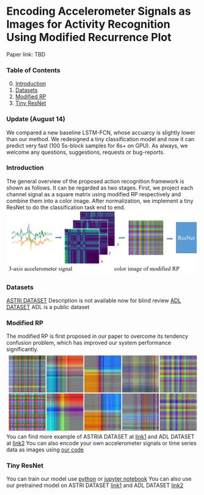 # Encoding Accelerometer Signals as Images for Activity Recognition Using Modified Recurrence Plot

Paper link: TBD
### Table of Contents
0. [Introduction](#introduction)
0. [Datasets](#datasets)
0. [Modified RP](#RP)
0. [Tiny ResNet](#ResNet)

### Update (August 14)
We compared a new baseline LSTM-FCN, whose accuarcy is slightly lower than our method. We redesigned a tiny classification model and now it can predict very fast (100 5s-block samples for 6s+ on GPU). As always, we welcome any questions, suggestions, requests or bug-reports. 

### Introduction

The general overview of the proposed action recognition framework is shown as follows. It can be regarded as two stages. First, we project each channel signal as a square matrix using modified RP respectively and combine them into a color image. After normalization, we implement a tiny ResNet to do the classification task end to end. 
![Framework](Figures/Framework.png)
### Datasets

[ASTRI DATASET](https://github.com/lulujianjie/HAR_Using_ModifiedRP/tree/master/Datasets/MotionData)
Description is not available now for blind review
[ADL DATASET](https://archive.ics.uci.edu/ml/datasets/Dataset+for+ADL+Recognition+with+Wrist-worn+Accelerometer)
ADL is a public dataset
### Modified RP
The modified RP is first proposed in our paper to overcome its tendency confusion problem, which has improved our system performance significantly.
![RP](Figures/RP.png)
You can find more example of ASTRIA DATASET at [link1](https://github.com/lulujianjie/HAR_Using_ModifiedRP/tree/master/Datasets/Data%20Visualization/MotionData_modifiedRP) and ADL DATASET at [link2](https://github.com/lulujianjie/HAR_Using_ModifiedRP/tree/master/Datasets/Data%20Visualization/ADL_modifiedRP)
You can also encode your own accelerometer signals or time series data as images using [our code](https://github.com/lulujianjie/HAR_Using_ModifiedRP/blob/master/Model/encoding/RP-forADL.py)
	
### Tiny ResNet
You can train our model use [python]() or [jupyter notebook]()
You can also use our pretrained model on ASTRI DATASET [link1]() and ADL DATASET [link2]() 
